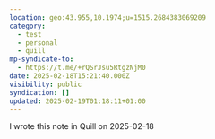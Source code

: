 ```yaml
---
location: geo:43.955,10.1974;u=1515.2684383069209
category:
  - test
  - personal
  - quill
mp-syndicate-to:
  - https://t.me/+rQSrJsu5RtgzNjM0
date: 2025-02-18T15:21:40.000Z
visibility: public
syndication: []
updated: 2025-02-19T01:18:11+01:00
---
```


<p>I wrote this note in Quill on 2025-02-18</p>
